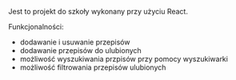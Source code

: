 Jest to projekt do szkoły wykonany przy użyciu React.

Funkcjonalności:
- dodawanie i usuwanie przepisów
- dodawanie przepisów do ulubionych
- możliwość wyszukiwania przpisów przy pomocy wyszukiwarki
- możliwość filtrowania przepisów ulubionych
